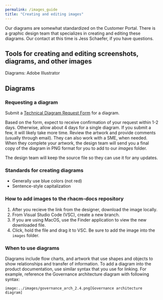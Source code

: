 ```yaml
---
permalink: /images_guide
title: "Creating and editing images"
---
```


Our diagrams are somewhat standardized on the Customer Portal. There is a graphic design team that specializes in creating and editing these diagrams. Our contact at this time is Jess Schaefer, if you have questions.

## Tools for creating and editing screenshots, diagrams, and other images

Diagrams: Adobe Illustrator 

## Diagrams

### Requesting a diagram

Submit a [Technical Diagram Request Form](https://docs.google.com/forms/d/e/1FAIpQLSdF8V0n3E-aAfRen8vZchXCxwA0iDTd0QYyASnutznfGLATvA/viewform) for a diagram.

Based on the form, expect to receive confirmation of your request within 1-2 days. Otherwise, allow about 4 days for a single diagram. If you submit a few, it will likely take more time. Review the artwork and provide comments (usually through email). They can also work with a SME, when needed. When they complete your artwork, the design team will send you a final copy of the diagram in PNG format for you to add to our *images* folder.

The design team will keep the source file so they can use it for any updates. 

### Standards for creating diagrams

- Generally use blue colors (not red)
- Sentence-style capitalization

### How to add images to the rhacm-docs repository

1. After you recieve the link from the designer, download the image locally.
2. From Visual Studio Code (VSC), create a new branch.
3. If you are using MacOS, use the Finder application to view the new downloaded file.
4. Click, hold the file and drag it to VSC. Be sure to add the image into the `images` folder.

### When to use diagrams

Diagrams include flow charts, and artwork that use shapes and objects to show relationships and transfer of information. To add a diagram into the product documentation, use similar syntax that you use for linking. For example, reference the Governance architecture diagram with following syntax:

```
image:../images/governance_arch_2.4.png[Governance architecture diagram]
```


